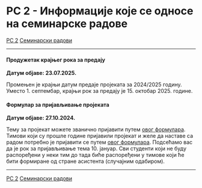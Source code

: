 # РС 2 - Информациjе које се односе на семинарске радове

[РС 2](../../README.md) [Семинарски радови](../README.md)

---

<!-- 
#### Одбране семинарских радова

**Датум објаве: 06.02.2022.**

Тимови који су спремни да бране семинарски рад у једном од испитних рокова треба да се благовремено (седам дана пре испита) мејлом јаве наставницима. За све неопходне додатне информације јавити се мејлом асистенту.


#### Формирање преосталих група

**Датум објаве: 04.01.2022.**

Послат је мејл колегама који нису распоређени у неки од пријављених тимова. Молимо да проверите електронске адресе са ваших старих Алас налога (са основних студија).

---  
-->

#### Продужетак крајњег рока за предају

**Датум објаве: 23.07.2025.**

Промењен је крајњи датум предаје пројеката за 2024/2025 годину. 
Уместо 1. септембар, крајњи рок за предају је 15. октобар 2025. године.

#### Формулар за пријављивање пројеката


**Датум објаве: 27.10.2024.**

Тему за пројекат можете званично пријавити путем [овог формулара](https://forms.gle/dfYms3uKEPmh5Ge89). Тимови који су прошле године пријавили пројекат и желе да наставе са радом потребно је пријавити се путем [овог формулара](https://forms.gle/iWrRi9m3hJxuhNEo6).  Подсећамо вас да је рок за пријављивање тема 10. јануар. Сви студенти који не буду распоређени у неки тим до тада биће распоређени у тимове који ће бити формиране од стране асистента (случајним одабиром).

---

[РС 2](../../README.md) [Семинарски радови](../README.md)